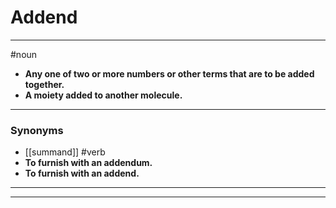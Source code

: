 # Addend
---
#noun
- **Any one of two or more numbers or other terms that are to be added together.**
- **A moiety added to another molecule.**
---
### Synonyms
- [[summand]]
#verb
- **To furnish with an addendum.**
- **To furnish with an addend.**
---
---
